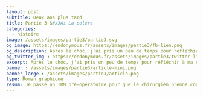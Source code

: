 ```yaml
---
layout: post
subtitle: Deux ans plus tard
title: Partie 3 &#x3A; La colère
categories:
  - histoire
image: /assets/images/partie3/partie3.svg
og_image: https://endonymous.fr/assets/images/partie3/fb-lien.png
og_description: Après le choc, j'ai pris un peu de temps pour réfléchir à ma situation et je me suis rapidement rendu compte à quel point j'étais en colère contre mes médecins. Comment avaient-ils pu laisser passer cette maladie alors que plus de 10% des femmes sont touchées ? Voici la partie 3 de Deux ans plus tard, la colère.
og_twitter_img : https://endonymous.fr/assets/images/partie3/twitter-lien.png
excerpt: Après le choc, j'ai pris un peu de temps pour réfléchir à ma situation et je me suis rapidement rendu compte à quel point j'étais en colère contre mes médecins. Comment avaient-ils pu laisser passer cette maladie alors que plus de 10% des femmes sont touchées ? Voici la partie 3 de Deux ans plus tard, la colère.
banner : /assets/images/partie3/article-mini.png
banner_large : /assets/images/partie3/article.png
type: Roman graphique
resum: Je passe un IRM pré-opératoire pour que le chirurgien prenne connaissance de la taille et la localisation des lésions. Je commence à comprendre plus en détail ce qu'est l'endométriose. D'après la classification utilisée par les médecins, j'apprends que j'ai un stade 4 d'endométriose donc des lésions profondes. Je commence à être en colère auprès de mes anciens médecins, leur repprochant de ne pas avoir découvert cette maladie alors que j'ai une atteinte profonde.
---
```

<div class="graph">
    <img src="/assets/images/partie3/03- (1).png" alt="">
    <img src="/assets/images/partie3/03- (2).png" alt="">
    <img src="/assets/images/partie3/03- (3).png" alt="">
    <img src="/assets/images/partie3/03- (4).png" alt="">
    <img src="/assets/images/partie3/03- (5).png" alt="">
    <img src="/assets/images/partie3/03- (6).png" alt="">
    <img src="/assets/images/partie3/03- (7).png" alt="">
    <img src="/assets/images/partie3/03- (8).png" alt="">
    <img src="/assets/images/partie3/03- (9).png" alt="">
    <img src="/assets/images/partie3/03- (10).png" alt="">
    <img src="/assets/images/partie3/03- (11).png" alt="">
    <img src="/assets/images/partie3/03- (12).png" alt="">
    <img src="/assets/images/partie3/03- (13).png" alt="">
    <img src="/assets/images/partie3/03- (14).png" alt="">
    <img src="/assets/images/partie3/03- (15).png" alt="">
    <img src="/assets/images/partie3/03- (16).png" alt="">
    <img src="/assets/images/partie3/03- (17).png" alt="">
    <img src="/assets/images/partie3/03- (18).png" alt="">
    <img src="/assets/images/partie3/03- (19).png" alt="">
    <img src="/assets/images/partie3/03- (20).png" alt="">
    <img src="/assets/images/partie3/03- (21).png" alt="">
    <img src="/assets/images/partie3/03- (22).png" alt="">
    <img src="/assets/images/partie3/03- (23).png" alt="">
</div>